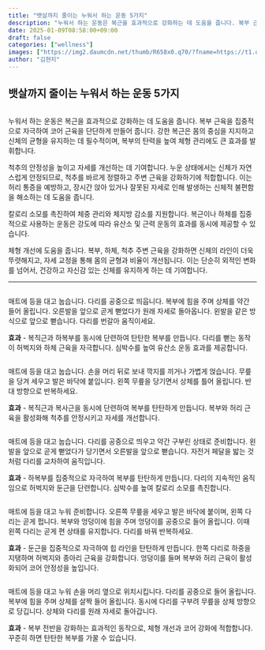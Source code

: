 ```yaml
---
title: "뱃살까지 줄이는 누워서 하는 운동 5가지"
description: "누워서 하는 운동은 복근을 효과적으로 강화하는 데 도움을 줍니다. 복부 근육을 집중적으로 자극하여 코어 근육을 단단하게 만들어 줍니다. 강한 복근은 몸의 중심을 지지하고 신체의 균형을 유지하는 데 필수적이며, 복부의 탄력을 높여 체형 관리에도 큰 효과를 발휘합니다."
date: 2025-01-09T08:58:00+09:00
draft: false
categories: ["wellness"]
images: ["https://img2.daumcdn.net/thumb/R658x0.q70/?fname=https://t1.daumcdn.net/news/202501/10/tenbody/20250110073003365tvlq.jpg", "https://t1.daumcdn.net/news/202501/10/tenbody/20250110073003587xeoz.gif", "https://t1.daumcdn.net/news/202501/10/tenbody/20250110073003832ktyv.gif", "https://t1.daumcdn.net/news/202501/10/tenbody/20250110073004557taws.gif", "https://t1.daumcdn.net/news/202501/10/tenbody/20250110073004779mitc.gif"]
author: "김현지"
---
```


<h2 >뱃살까지 줄이는 누워서 하는 운동 5가지</h2> <figure ><img src="https://img2.daumcdn.net/thumb/R658x0.q70/?fname=https://t1.daumcdn.net/news/202501/10/tenbody/20250110073003365tvlq.jpg" alt=""/></figure> <p>누워서 하는 운동은 복근을 효과적으로 강화하는 데 도움을 줍니다. 복부 근육을 집중적으로 자극하여 코어 근육을 단단하게 만들어 줍니다. 강한 복근은 몸의 중심을 지지하고 신체의 균형을 유지하는 데 필수적이며, 복부의 탄력을 높여 체형 관리에도 큰 효과를 발휘합니다.</p> <p>척추의 안정성을 높이고 자세를 개선하는 데 기여합니다. 누운 상태에서는 신체가 자연스럽게 안정되므로, 척추를 바르게 정렬하고 주변 근육을 강화하기에 적합합니다. 이는 허리 통증을 예방하고, 장시간 앉아 있거나 잘못된 자세로 인해 발생하는 신체적 불편함을 해소하는 데 도움을 줍니다.</p> <p>칼로리 소모를 촉진하여 체중 관리와 체지방 감소를 지원합니다. 복근이나 하체를 집중적으로 사용하는 운동은 강도에 따라 유산소 및 근력 운동의 효과를 동시에 제공할 수 있습니다.</p> <p>체형 개선에 도움을 줍니다. 복부, 하체, 척추 주변 근육을 강화하면 신체의 라인이 더욱 뚜렷해지고, 자세 교정을 통해 몸의 균형과 비율이 개선됩니다. 이는 단순히 외적인 변화를 넘어서, 건강하고 자신감 있는 신체를 유지하게 하는 데 기여합니다.</p> <hr /> <figure ><img src="https://t1.daumcdn.net/news/202501/10/tenbody/20250110073003587xeoz.gif" alt=""/></figure> <p>매트에 등을 대고 눕습니다. 다리를 공중으로 띄웁니다. 복부에 힘을 주며 상체를 약간 들어 올립니다. 오른발을 앞으로 곧게 뻗었다가 원래 자세로 돌아옵니다. 왼발을 같은 방식으로 앞으로 뻗습니다. 다리를 번갈아 움직이세요.</p> <p><strong>효과</strong> - 복직근과 하복부를 동시에 단련하여 탄탄한 복부를 만듭니다. 다리를 뻗는 동작이 허벅지와 하체 근육을 자극합니다. 심박수를 높여 유산소 운동 효과를 제공합니다.</p> <figure ><img src="https://t1.daumcdn.net/news/202501/10/tenbody/20250110073003832ktyv.gif" alt=""/></figure> <p>매트에 등을 대고 눕습니다. 손을 머리 뒤로 보내 깍지를 끼거나 가볍게 얹습니다. 무릎을 당겨 세우고 발은 바닥에 붙입니다. 왼쪽 무릎을 당기면서 상체를 틀어 올립니다. 반대 방향으로 반복하세요.</p> <p><strong>효과</strong> - 복직근과 복사근을 동시에 단련하여 복부를 탄탄하게 만듭니다. 복부와 허리 근육을 활성화해 척추를 안정시키고 자세를 개선합니다.</p> <figure ><img src="https://t1.daumcdn.net/news/202501/10/tenbody/20250110073004557taws.gif" alt=""/></figure> <p>매트에 등을 대고 눕습니다. 다리를 공중으로 띄우고 약간 구부린 상태로 준비합니다. 왼발을 앞으로 곧게 뻗었다가 당기면서 오른발을 앞으로 뻗습니다. 자전거 페달을 밟는 것처럼 다리를 교차하여 움직입니다.</p> <p><strong>효과</strong> - 하복부를 집중적으로 자극하여 복부를 탄탄하게 만듭니다. 다리의 지속적인 움직임으로 허벅지와 둔근을 단련합니다. 심박수를 높여 칼로리 소모를 촉진합니다.</p> <figure ><img src="https://t1.daumcdn.net/news/202501/10/tenbody/20250110073004779mitc.gif" alt=""/></figure> <p>매트에 등을 대고 누워 준비합니다. 오른쪽 무릎을 세우고 발은 바닥에 붙이며, 왼쪽 다리는 곧게 펍니다. 복부와 엉덩이에 힘을 주며 엉덩이를 공중으로 들어 올립니다. 이때 왼쪽 다리는 곧게 편 상태를 유지합니다. 다리를 바꿔 반복하세요.</p> <p><strong>효과</strong> - 둔근을 집중적으로 자극하여 힙 라인을 탄탄하게 만듭니다. 한쪽 다리로 하중을 지탱하며 허벅지와 종아리 근육을 강화합니다. 엉덩이를 들며 복부와 허리 근육이 활성화되어 코어 안정성을 높입니다.</p> <figure ><img src="https://t1.daumcdn.net/news/202501/10/tenbody/20250110073005097armx.gif" alt=""/></figure> <p>매트에 등을 대고 누워 손을 머리 옆으로 위치시킵니다. 다리를 공중으로 들어 올립니다. 복부에 힘을 주며 상체를 살짝 들어 올립니다. 동시에 다리를 구부려 무릎을 상체 방향으로 당깁니다. 상체와 다리를 원래 자세로 돌아갑니다.</p> <p><strong>효과</strong> - 복부 전반을 강화하는 효과적인 동작으로, 체형 개선과 코어 강화에 적합합니다. 꾸준히 하면 탄탄한 복부를 가꿀 수 있습니다.</p>